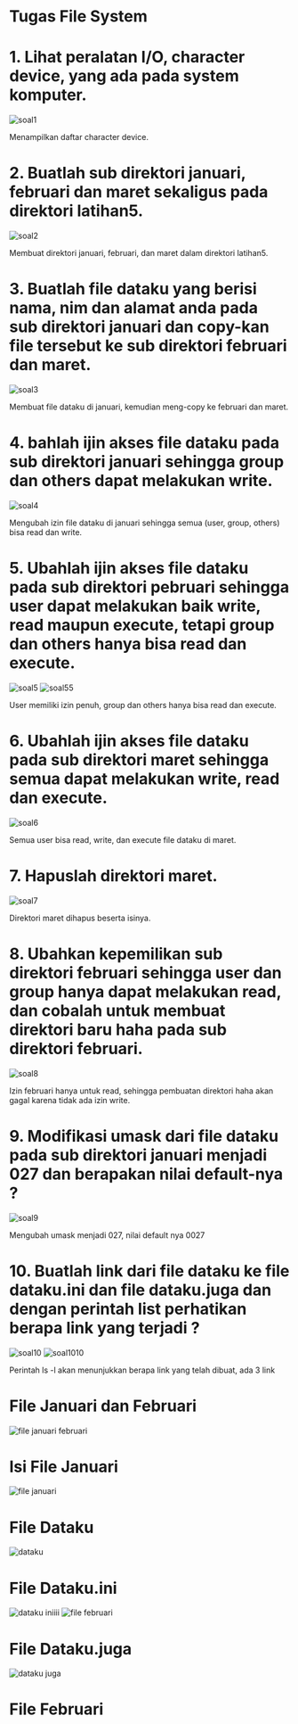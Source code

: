 # Tugas File System

# 1. Lihat peralatan I/O, character device, yang ada pada system komputer. 
![soal1](https://github.com/user-attachments/assets/2b94433d-b11e-4b63-a4be-18dd62808f7b)

Menampilkan daftar character device.

# 2. Buatlah sub direktori januari, februari dan maret sekaligus pada direktori latihan5.  
![soal2](https://github.com/user-attachments/assets/755ecd02-c61e-4ea0-b932-cf26836b1372)

Membuat direktori januari, februari, dan maret dalam direktori latihan5.

# 3. Buatlah file dataku yang berisi nama, nim dan alamat anda pada sub direktori januari dan copy-kan file tersebut ke sub direktori februari dan maret.  
![soal3](https://github.com/user-attachments/assets/3a9d7876-cdbe-4fff-8aae-c69cf35dc52a)

Membuat file dataku di januari, kemudian meng-copy ke februari dan maret.

# 4. bahlah ijin akses file dataku pada sub direktori januari sehingga group dan others dapat melakukan write.
![soal4](https://github.com/user-attachments/assets/ea2d08c9-1b43-4af3-bca4-ea1a9f532521)

Mengubah izin file dataku di januari sehingga semua (user, group, others) bisa read dan write.

# 5. Ubahlah ijin akses file dataku pada sub direktori pebruari sehingga user dapat melakukan baik write, read maupun execute, tetapi group dan others hanya bisa read dan execute.  
![soal5](https://github.com/user-attachments/assets/9bc044f7-e812-448d-bca3-cb75db8ecbef)
![soal55](https://github.com/user-attachments/assets/5a7fb930-9585-44c4-a95b-38da0337bc44)

User memiliki izin penuh, group dan others hanya bisa read dan execute.

# 6. Ubahlah ijin akses file dataku pada sub direktori maret sehingga semua dapat melakukan write, read dan execute.  
![soal6](https://github.com/user-attachments/assets/34d5bdfe-45df-4aa4-b201-bdfa4835be3b)

Semua user bisa read, write, dan execute file dataku di maret.

# 7. Hapuslah direktori maret. 
![soal7](https://github.com/user-attachments/assets/9dd6a1be-4802-4294-9565-0893b153b534)

Direktori maret dihapus beserta isinya.

# 8. Ubahkan kepemilikan sub direktori februari sehingga user dan group hanya dapat melakukan read, dan cobalah untuk membuat direktori baru haha pada sub direktori februari. 
![soal8](https://github.com/user-attachments/assets/7778ad92-5f4e-4819-be24-8d236daec2e3)

Izin februari hanya untuk read, sehingga pembuatan direktori haha akan gagal karena tidak ada izin write.

# 9. Modifikasi umask dari file dataku pada sub direktori januari menjadi 027 dan berapakan nilai default-nya ?  
![soal9](https://github.com/user-attachments/assets/82aa311e-3d18-45de-b84b-3ff0cc55679d)

Mengubah umask menjadi 027, nilai default nya 0027

# 10. Buatlah link dari file dataku ke file dataku.ini dan file dataku.juga dan dengan perintah list perhatikan berapa link yang terjadi ?
![soal10](https://github.com/user-attachments/assets/bece11c8-eb9d-4cbb-813e-685a66e61923)
![soal1010](https://github.com/user-attachments/assets/ebbfd948-21e2-4779-b18b-2f85f00af8e2)

Perintah ls -l akan menunjukkan berapa link yang telah dibuat, ada 3 link

# File Januari dan Februari
![file januari februari](https://github.com/user-attachments/assets/856ca705-e937-4a37-a9e0-dca309bf342b)

# Isi File Januari
![file januari](https://github.com/user-attachments/assets/7ec347fd-5a50-4bf5-b44c-e6cd4be6a839)

# File Dataku
![dataku](https://github.com/user-attachments/assets/b7fe2fa6-7225-45df-b8fb-17b16227cdfa)

# File Dataku.ini
![dataku iniiii](https://github.com/user-attachments/assets/fd1c1725-b465-4ee9-9da6-5f084fc392ce)
![file februari](https://github.com/user-attachments/assets/78f8784c-9b40-4044-a969-dc0572251006)

# File Dataku.juga
![dataku juga](https://github.com/user-attachments/assets/ba530588-9997-433a-9a50-b40e6d19b3fd)

# File Februari


